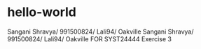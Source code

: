 # hello-world
Sangani Shravya/ 991500824/ Lali94/ Oakville
Sangani Shravya/ 991500824/ Lali94/ Oakville FOR SYST24444 Exercise 3
